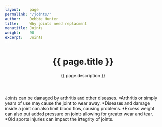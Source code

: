```yaml
---
layout:    page
permalink: "/joints/"
author:    Debbie Hunter
title:     Why joints need replacment
menutitle: Joints
weight:    90
excerpt:   Joints
---
```


<header id="header">
        <h1>{{ page.title }}</h1>
        <p>{{ page.description }}</p>
</header>
Joints can be damaged by arthritis and other diseases.
*Arthritis or simply years of use may cause the joint to wear away.
*Diseases and damage inside a joint can also limit blood flow, causing problems.
*Excess weight can also put added pressure on joints allowing for greater wear and tear. 
*Old sports injuries can impact the integrity of joints. 
